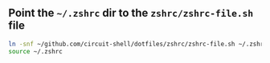 ## Point the `~/.zshrc` dir to the `zshrc/zshrc-file.sh` file

```bash
ln -snf ~/github.com/circuit-shell/dotfiles/zshrc/zshrc-file.sh ~/.zshrc >/dev/null 2>&1
source ~/.zshrc
```
